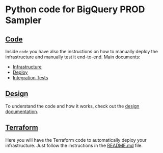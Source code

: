 # Python code for BigQuery PROD Sampler

## [Code](./code)

Inside `code` you have also the instructions on how to manually deploy the infrastructure
 and manually test it end-to-end.
Main documents:

* [Infrastructure](INFRASTRUCTURE.md)
* [Deploy](DEPLOY.md)
* [Integration Tests](INTEG_TESTING.md)

## [Design](./code/DESIGN.md)

To understand the code and how it works, check out the [design documentation](./code/DESIGN.md).

## [Terraform](./terraform)

Here you will have the Terraform code to automatically deploy your infrastructure.
Just follow the instructions in the [README.md](./terraform/README.md) file.